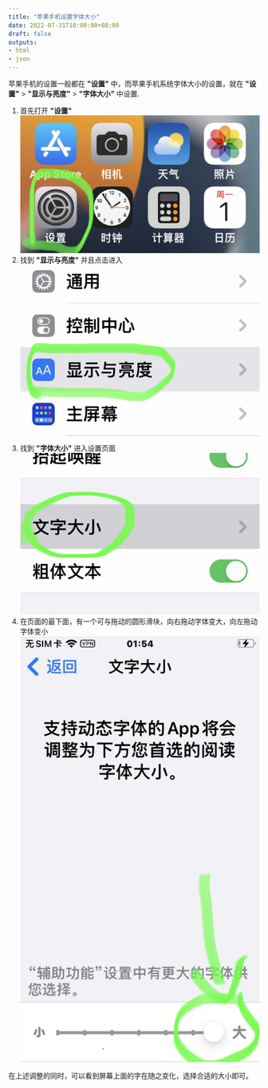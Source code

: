 ```yaml
---
title: "苹果手机设置字体大小"
date: 2022-07-31T10:00:00+08:00
draft: false
outputs:
- html
- json
---
```


苹果手机的设置一般都在 **"设置"** 中，而苹果手机系统字体大小的设置，就在 **"设置"** > **"显示与亮度"** > **"字体大小"** 中设置.

1. 首先打开 **"设置"**
   <img src="./home_settings.jpg">
2. 找到 **"显示与亮度"** 并且点击进入
   <img src="./display_brightness.jpg">
3. 找到 **"字体大小"** 进入设置页面
   <img src="./text_size.jpg">
4. 在页面的最下面，有一个可与拖动的圆形滑块，向右拖动字体变大，向左拖动字体变小
   <img src="./adjust_size.jpg">

在上述调整的同时，可以看到屏幕上面的字在随之变化，选择合适的大小即可。
